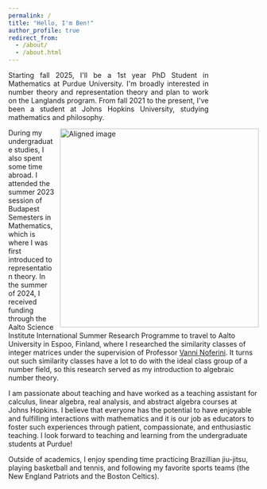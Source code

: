 ```yaml
---
permalink: /
title: "Hello, I'm Ben!"
author_profile: true
redirect_from: 
  - /about/
  - /about.html
---
```

<div style="text-align: justify; width: 80%;">
Starting fall 2025, I'll be a 1st year PhD Student in Mathematics at Purdue University. I'm broadly interested in number theory and representation theory and plan to work on the Langlands program. From fall 2021 to the present, I've been a student at Johns Hopkins University, studying mathematics and philosophy. 
</div>

<img src="/images/Facing blackboard side profile.JPG" alt="Aligned image" class="aligned-image"
style="width: 400px; float: right; margin-left: 10px;"> 

During my undergraduate studies, I also spent some time abroad. I attended the summer 2023 session of Budapest Semesters in Mathematics, which is where I was first introduced to representation theory. In the summer of 2024, I received funding through the Aalto Science Institute International Summer Research Programme to travel to Aalto University in Espoo, Finland, where I researched the similarity classes of integer matrices under the supervision of Professor [Vanni Noferini](https://math.aalto.fi/~noferiv1/). It turns out such similarity classes have a lot to do with the ideal class group of a number field, so this research served as my introduction to algebraic number theory. 

I am passionate about teaching and have worked as a teaching assistant for calculus, linear algebra, real analysis, and abstract algebra courses at Johns Hopkins. I believe that everyone has the potential to have enjoyable and fulfilling interactions with mathematics and it is our job as educators to foster such experiences through patient, compassionate, and enthusiastic teaching. I look forward to teaching and learning from the undergraduate students at Purdue!

Outside of academics, I enjoy spending time practicing Brazillian jiu-jitsu, playing basketball and tennis, and following my favorite sports teams (the New England Patriots and the Boston Celtics). 
